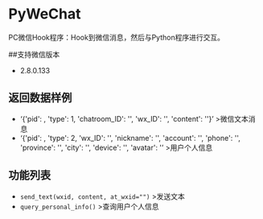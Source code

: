 # PyWeChat
PC微信Hook程序：Hook到微信消息，然后与Python程序进行交互。

##支持微信版本
* 2.8.0.133

## 返回数据样例
* ‘{'pid': , 'type': 1, 'chatroom_ID': '', 'wx_ID': '', 'content': ''}’ >微信文本消息 
* ‘{'pid': , 'type': 2, 'wx_ID': '', 'nickname': '', 'account': '', 'phone': '', 'province': '', 'city': '', 'device': '', 'avatar': '’ >用户个人信息

## 功能列表
* `send_text(wxid, content, at_wxid="")` >发送文本
* `query_personal_info()` >查询用户个人信息
